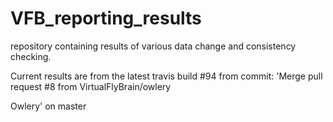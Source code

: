 # VFB_reporting_results
repository containing results of various data change and consistency checking.

 Current results are from the latest travis build #94 from commit: 'Merge pull request #8 from VirtualFlyBrain/owlery

Owlery' on master
